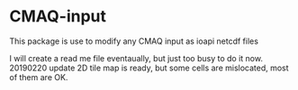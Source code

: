 # CMAQ-input
This package is use to modify any CMAQ input as ioapi netcdf files
<!--- comment out
## This is test
![](https://github.com/JiaoyanHuang/MOVESdata/blob/master/plots/2025_PM2.5_emission.png)
--->
I will create a read me file eventaually, but just too busy to do it now.
20190220 update 2D tile map is ready, but some cells are mislocated, most of them are OK.

